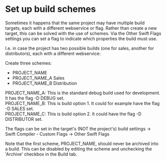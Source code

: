 # Set up build schemes

Sometimes it happens that the same project may have multiple build targets, each with a different webservice or flag. Rather than create a
new target, this can be solved with the use of schemes. Via the Other Swift Flags settings you can set a flag to indicate which properties the build must use.

I.e. in case the project has two possible builds (one for sales, another for distributors), each with a different webservice:

Create three schemes:

* PROJECT_NAME
* PROJECT_NAME_A Sales
* PROJECT_NAME_B Distribution

PROJECT_NAME_A: This is the standard debug build used for development. It has the flag -D DEBUG set.  
PROJECT_NAME_B: This is build option 1. It could for example have the flag -D SALES set.  
PROJECT_NAME_C: This is build option 2. It could have the flag -D DISTRIBUTOR set.  

The flags can be set in the target's (NOT the project's) build settings -> Swift Compiler - Custom Flags -> Other Swift Flags

Note that the first scheme, PROJECT_NAME, should never be archived into a build. This can be disabled by editing the scheme and unchecking
the 'Archive' checkbox in the Build tab.
